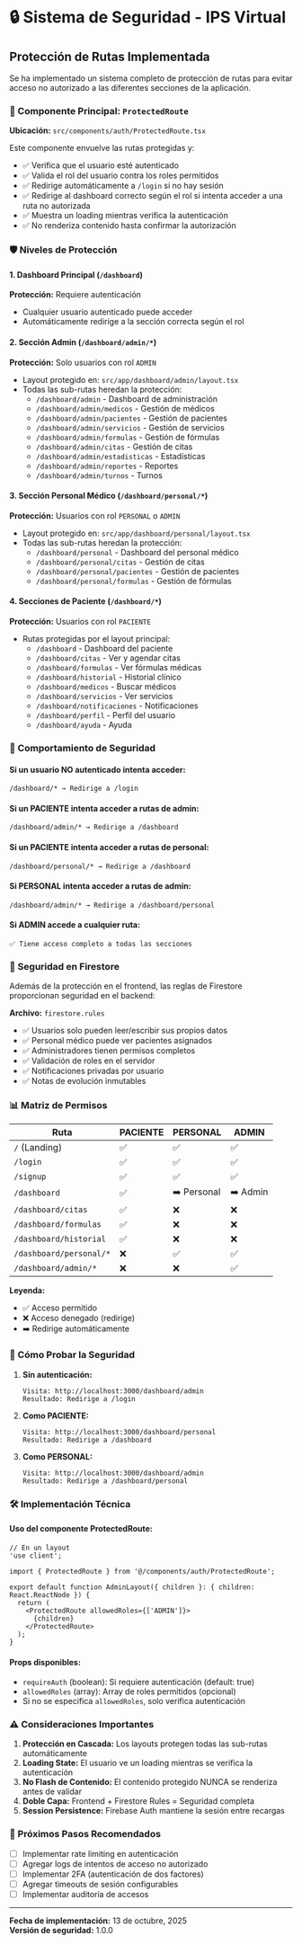 # 🔒 Sistema de Seguridad - IPS Virtual

## Protección de Rutas Implementada

Se ha implementado un sistema completo de protección de rutas para evitar acceso no autorizado a las diferentes secciones de la aplicación.

### 📁 Componente Principal: `ProtectedRoute`

**Ubicación:** `src/components/auth/ProtectedRoute.tsx`

Este componente envuelve las rutas protegidas y:
- ✅ Verifica que el usuario esté autenticado
- ✅ Valida el rol del usuario contra los roles permitidos
- ✅ Redirige automáticamente a `/login` si no hay sesión
- ✅ Redirige al dashboard correcto según el rol si intenta acceder a una ruta no autorizada
- ✅ Muestra un loading mientras verifica la autenticación
- ✅ No renderiza contenido hasta confirmar la autorización

### 🛡️ Niveles de Protección

#### 1. **Dashboard Principal** (`/dashboard`)
**Protección:** Requiere autenticación
- Cualquier usuario autenticado puede acceder
- Automáticamente redirige a la sección correcta según el rol

#### 2. **Sección Admin** (`/dashboard/admin/*`)
**Protección:** Solo usuarios con rol `ADMIN`
- Layout protegido en: `src/app/dashboard/admin/layout.tsx`
- Todas las sub-rutas heredan la protección:
  - `/dashboard/admin` - Dashboard de administración
  - `/dashboard/admin/medicos` - Gestión de médicos
  - `/dashboard/admin/pacientes` - Gestión de pacientes
  - `/dashboard/admin/servicios` - Gestión de servicios
  - `/dashboard/admin/formulas` - Gestión de fórmulas
  - `/dashboard/admin/citas` - Gestión de citas
  - `/dashboard/admin/estadisticas` - Estadísticas
  - `/dashboard/admin/reportes` - Reportes
  - `/dashboard/admin/turnos` - Turnos

#### 3. **Sección Personal Médico** (`/dashboard/personal/*`)
**Protección:** Usuarios con rol `PERSONAL` o `ADMIN`
- Layout protegido en: `src/app/dashboard/personal/layout.tsx`
- Todas las sub-rutas heredan la protección:
  - `/dashboard/personal` - Dashboard del personal médico
  - `/dashboard/personal/citas` - Gestión de citas
  - `/dashboard/personal/pacientes` - Gestión de pacientes
  - `/dashboard/personal/formulas` - Gestión de fórmulas

#### 4. **Secciones de Paciente** (`/dashboard/*`)
**Protección:** Usuarios con rol `PACIENTE`
- Rutas protegidas por el layout principal:
  - `/dashboard` - Dashboard del paciente
  - `/dashboard/citas` - Ver y agendar citas
  - `/dashboard/formulas` - Ver fórmulas médicas
  - `/dashboard/historial` - Historial clínico
  - `/dashboard/medicos` - Buscar médicos
  - `/dashboard/servicios` - Ver servicios
  - `/dashboard/notificaciones` - Notificaciones
  - `/dashboard/perfil` - Perfil del usuario
  - `/dashboard/ayuda` - Ayuda

### 🚫 Comportamiento de Seguridad

#### Si un usuario NO autenticado intenta acceder:
```
/dashboard/* → Redirige a /login
```

#### Si un PACIENTE intenta acceder a rutas de admin:
```
/dashboard/admin/* → Redirige a /dashboard
```

#### Si un PACIENTE intenta acceder a rutas de personal:
```
/dashboard/personal/* → Redirige a /dashboard
```

#### Si PERSONAL intenta acceder a rutas de admin:
```
/dashboard/admin/* → Redirige a /dashboard/personal
```

#### Si ADMIN accede a cualquier ruta:
```
✅ Tiene acceso completo a todas las secciones
```

### 🔐 Seguridad en Firestore

Además de la protección en el frontend, las reglas de Firestore proporcionan seguridad en el backend:

**Archivo:** `firestore.rules`

- ✅ Usuarios solo pueden leer/escribir sus propios datos
- ✅ Personal médico puede ver pacientes asignados
- ✅ Administradores tienen permisos completos
- ✅ Validación de roles en el servidor
- ✅ Notificaciones privadas por usuario
- ✅ Notas de evolución inmutables

### 📊 Matriz de Permisos

| Ruta | PACIENTE | PERSONAL | ADMIN |
|------|----------|----------|-------|
| `/` (Landing) | ✅ | ✅ | ✅ |
| `/login` | ✅ | ✅ | ✅ |
| `/signup` | ✅ | ✅ | ✅ |
| `/dashboard` | ✅ | ➡️ Personal | ➡️ Admin |
| `/dashboard/citas` | ✅ | ❌ | ❌ |
| `/dashboard/formulas` | ✅ | ❌ | ❌ |
| `/dashboard/historial` | ✅ | ❌ | ❌ |
| `/dashboard/personal/*` | ❌ | ✅ | ✅ |
| `/dashboard/admin/*` | ❌ | ❌ | ✅ |

**Leyenda:**
- ✅ Acceso permitido
- ❌ Acceso denegado (redirige)
- ➡️ Redirige automáticamente

### 🧪 Cómo Probar la Seguridad

1. **Sin autenticación:**
   ```
   Visita: http://localhost:3000/dashboard/admin
   Resultado: Redirige a /login
   ```

2. **Como PACIENTE:**
   ```
   Visita: http://localhost:3000/dashboard/personal
   Resultado: Redirige a /dashboard
   ```

3. **Como PERSONAL:**
   ```
   Visita: http://localhost:3000/dashboard/admin
   Resultado: Redirige a /dashboard/personal
   ```

### 🛠️ Implementación Técnica

#### Uso del componente ProtectedRoute:

```tsx
// En un layout
'use client';

import { ProtectedRoute } from '@/components/auth/ProtectedRoute';

export default function AdminLayout({ children }: { children: React.ReactNode }) {
  return (
    <ProtectedRoute allowedRoles={['ADMIN']}>
      {children}
    </ProtectedRoute>
  );
}
```

#### Props disponibles:

- `requireAuth` (boolean): Si requiere autenticación (default: true)
- `allowedRoles` (array): Array de roles permitidos (opcional)
- Si no se especifica `allowedRoles`, solo verifica autenticación

### ⚠️ Consideraciones Importantes

1. **Protección en Cascada:** Los layouts protegen todas las sub-rutas automáticamente
2. **Loading State:** El usuario ve un loading mientras se verifica la autenticación
3. **No Flash de Contenido:** El contenido protegido NUNCA se renderiza antes de validar
4. **Doble Capa:** Frontend + Firestore Rules = Seguridad completa
5. **Session Persistence:** Firebase Auth mantiene la sesión entre recargas

### 🚀 Próximos Pasos Recomendados

- [ ] Implementar rate limiting en autenticación
- [ ] Agregar logs de intentos de acceso no autorizado
- [ ] Implementar 2FA (autenticación de dos factores)
- [ ] Agregar timeouts de sesión configurables
- [ ] Implementar auditoría de accesos

---

**Fecha de implementación:** 13 de octubre, 2025  
**Versión de seguridad:** 1.0.0
